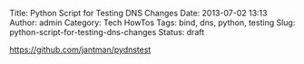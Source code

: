 Title: Python Script for Testing DNS Changes
Date: 2013-07-02 13:13
Author: admin
Category: Tech HowTos
Tags: bind, dns, python, testing
Slug: python-script-for-testing-dns-changes
Status: draft

https://github.com/jantman/pydnstest
